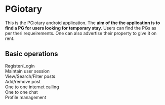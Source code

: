 # PGiotary

This is the PGiotary android application. 
The **aim of the the application is to find a PG for users looking for temporary stay**. 
Users can find the PGs as per theri requeirements. 
One can also advertise their property to give it on rent. 

## Basic operations

Register/Login <br/>
Maintain user session <br/>
View/Search/Filter posts <br/>
Add/remove post <br/>
One to one internet calling <br/>
One to one chat <br/>
Profile management <br/>
